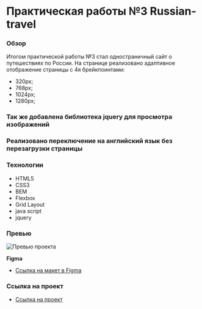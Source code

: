 # Практическая работы №3 Russian-travel

### Обзор
Итогом практической работы №3 стал одностраничный сайт о путешествиях по России.
На странице реализовано адаптивное отображение страницы с 4я брейкпоинтами:
* 320px;
* 768px;
* 1024px;
* 1280px;
### Так же добавлена библиотека jquery для просмотра изображений
### Реализовано переключение на английский язык без перезагрузки страницы


### Технологии
* HTML5
* CSS3
* BEM
* Flexbox
* Grid Layout
* java script
* jquery

### Превью
![Превью проекта](./gif.gif)


**Figma**

* [Ссылка на макет в Figma](https://www.figma.com/file/5S2WSbEFL6awjVWJ0NWL8Q/Sprint-3_-Russia-_-desktop-mobile?node-id=28503%3A0)

### Ссылка на проект

* [Ссылка на проект](https://wizzyjj.github.io/russian-travel/)

